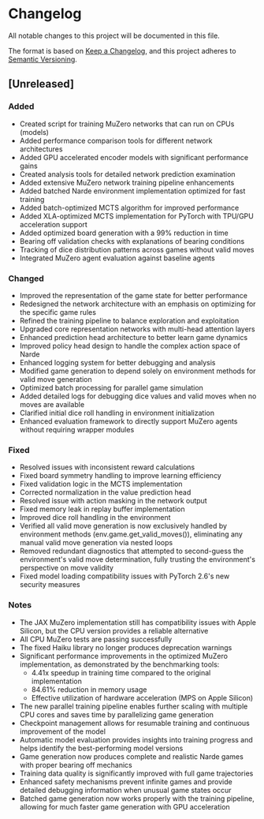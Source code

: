 # Changelog

All notable changes to this project will be documented in this file.

The format is based on [Keep a Changelog](https://keepachangelog.com/en/1.0.0/),
and this project adheres to [Semantic Versioning](https://semver.org/spec/v2.0.0.html).

## [Unreleased]

### Added
- Created script for training MuZero networks that can run on CPUs (models)
- Added performance comparison tools for different network architectures
- Added GPU accelerated encoder models with significant performance gains
- Created analysis tools for detailed network prediction examination
- Added extensive MuZero network training pipeline enhancements
- Added batched Narde environment implementation optimized for fast training
- Added batch-optimized MCTS algorithm for improved performance
- Added XLA-optimized MCTS implementation for PyTorch with TPU/GPU acceleration support
- Added optimized board generation with a 99% reduction in time
- Bearing off validation checks with explanations of bearing conditions
- Tracking of dice distribution patterns across games without valid moves
- Integrated MuZero agent evaluation against baseline agents

### Changed
- Improved the representation of the game state for better performance
- Redesigned the network architecture with an emphasis on optimizing for the specific game rules
- Refined the training pipeline to balance exploration and exploitation
- Upgraded core representation networks with multi-head attention layers
- Enhanced prediction head architecture to better learn game dynamics
- Improved policy head design to handle the complex action space of Narde
- Enhanced logging system for better debugging and analysis
- Modified game generation to depend solely on environment methods for valid move generation
- Optimized batch processing for parallel game simulation
- Added detailed logs for debugging dice values and valid moves when no moves are available
- Clarified initial dice roll handling in environment initialization
- Enhanced evaluation framework to directly support MuZero agents without requiring wrapper modules

### Fixed
- Resolved issues with inconsistent reward calculations
- Fixed board symmetry handling to improve learning efficiency
- Fixed validation logic in the MCTS implementation
- Corrected normalization in the value prediction head
- Resolved issue with action masking in the network output
- Fixed memory leak in replay buffer implementation
- Improved dice roll handling in the environment
- Verified all valid move generation is now exclusively handled by environment methods (env.game.get_valid_moves()), eliminating any manual valid move generation via nested loops
- Removed redundant diagnostics that attempted to second-guess the environment's valid move determination, fully trusting the environment's perspective on move validity
- Fixed model loading compatibility issues with PyTorch 2.6's new security measures

### Notes
- The JAX MuZero implementation still has compatibility issues with Apple Silicon, but the CPU version provides a reliable alternative
- All CPU MuZero tests are passing successfully
- The fixed Haiku library no longer produces deprecation warnings
- Significant performance improvements in the optimized MuZero implementation, as demonstrated by the benchmarking tools:
  - 4.41x speedup in training time compared to the original implementation
  - 84.61% reduction in memory usage
  - Effective utilization of hardware acceleration (MPS on Apple Silicon)
- The new parallel training pipeline enables further scaling with multiple CPU cores and saves time by parallelizing game generation
- Checkpoint management allows for resumable training and continuous improvement of the model
- Automatic model evaluation provides insights into training progress and helps identify the best-performing model versions
- Game generation now produces complete and realistic Narde games with proper bearing off mechanics
- Training data quality is significantly improved with full game trajectories 
- Enhanced safety mechanisms prevent infinite games and provide detailed debugging information when unusual game states occur
- Batched game generation now works properly with the training pipeline, allowing for much faster game generation with GPU acceleration 